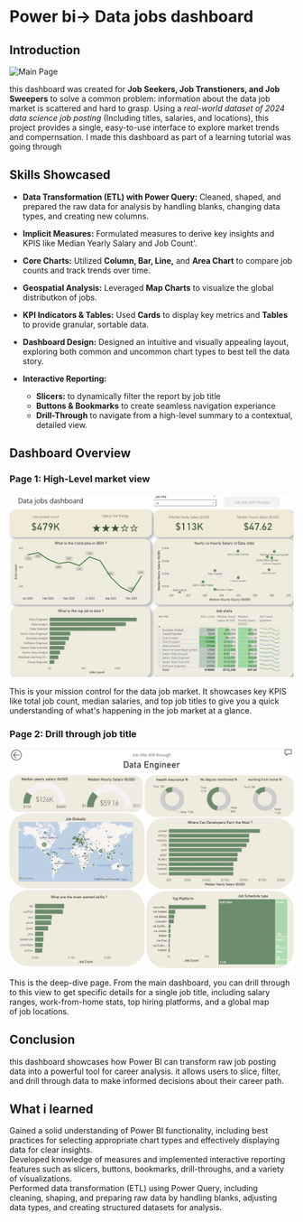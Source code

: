 # Power bi-> Data jobs dashboard

## Introduction  

![Main Page](images/Data%20jobs%20Dashboard%20GIF%203.gif)

this dashboard was created for **Job Seekers, Job Transtioners, and Job Sweepers** to solve a common problem: information about the data job market is scattered and hard to grasp. Using a *real-world dataset of 2024 data science job posting* (Including titles, salaries, and locations), this project provides a single, easy-to-use interface to explore market trends and compernsation.
I made this dashboard as part of a learning tutorial was going through   

## Skills Showcased
- **Data Transformation (ETL) with Power Query:** Cleaned, shaped, and prepared the raw data for analysis by handling blanks, changing data types, and creating 
new columns.  
- **Implicit Measures:** Formulated measures to derive key insights and KPIS like Median Yearly Salary and Job Count'. 
- **Core Charts:** Utilized **Column, Bar, Line,** and **Area Chart** to compare job counts and track trends over time. 
- **Geospatial Analysis:** Leveraged **Map Charts** to visualize the global distributkon of jobs. 
- **KPI Indicators & Tables:** Used **Cards** to display key metrics and **Tables** to provide granular, sortable data. 
- **Dashboard Design:** Designed an intuitive and visually appealing layout, exploring both common and uncommon chart types to best tell the data story. 

- **Interactive Reporting:**
  - **Slicers:** to dynamically filter the report by job title
  - **Buttons & Bookmarks** to create seamless navigation experiance
  - **Drill-Through** to navigate from a high-level summary to a contextual, detailed view.

## Dashboard Overview
### Page 1: High-Level market view

![Main Page](images/Main%20page.png)

This is your mission control for the data job market. It showcases key KPIS like total job count, median salaries, and top job titles to give you a quick understanding of what's happening in the job market at a glance.

### Page 2: Drill through job title

![Drill through page](images/Drill%20Through%20page%203.png)

This is the deep-dive page. From the main dashboard, you can drill through to this view to get specific details for a single job title, including salary ranges, work-from-home stats, top hiring platforms, and a global map of job locations.

## Conclusion

this dashboard showcases how Power BI can transform raw job posting data into a powerful tool for career analysis. it allows users to slice, filter, and drill through data to make informed decisions about their career path.

## What i learned

Gained a solid understanding of Power BI functionality, including best practices for selecting appropriate chart types and effectively displaying data for clear insights.  
Developed knowledge of measures and implemented interactive reporting features such as slicers, buttons, bookmarks, drill-throughs, and a variety of visualizations.  
Performed data transformation (ETL) using Power Query, including cleaning, shaping, and preparing raw data by handling blanks, adjusting data types, and creating structured datasets for analysis.  

